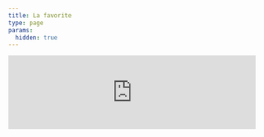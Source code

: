 ```yaml
---
title: La favorite
type: page
params:
  hidden: true
---
```


<iframe id="iframe_assoconnect" src="https://ac.musik-europa-breizh.fr/collect/description/499611-q-la-favorite-lomener?iframe=1" width="100%" style="overflow: hidden; border: 0; max-height: none;" scrolling="no" onload="window.location.href='#iframe_assoconnect'"></iframe><script>window.addEventListener("message", function(event) {if(event.data.action === "iframe.height" && event.origin === "https://ac.musik-europa-breizh.fr"){document.getElementById("iframe_assoconnect").height = event.data.height;}});</script><style>#iframe_assoconnect{border: 0}</style>
